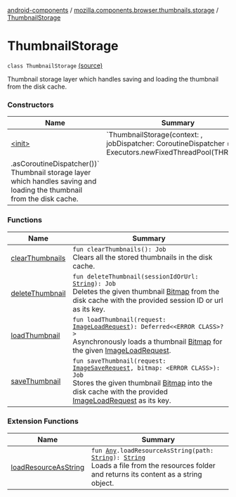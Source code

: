 [android-components](../../index.md) / [mozilla.components.browser.thumbnails.storage](../index.md) / [ThumbnailStorage](./index.md)

# ThumbnailStorage

`class ThumbnailStorage` [(source)](https://github.com/mozilla-mobile/android-components/blob/master/components/browser/thumbnails/src/main/java/mozilla/components/browser/thumbnails/storage/ThumbnailStorage.kt#L36)

Thumbnail storage layer which handles saving and loading the thumbnail from the disk cache.

### Constructors

| Name | Summary |
|---|---|
| [&lt;init&gt;](-init-.md) | `ThumbnailStorage(context: <ERROR CLASS>, jobDispatcher: CoroutineDispatcher = Executors.newFixedThreadPool(THREADS)
        .asCoroutineDispatcher())`<br>Thumbnail storage layer which handles saving and loading the thumbnail from the disk cache. |

### Functions

| Name | Summary |
|---|---|
| [clearThumbnails](clear-thumbnails.md) | `fun clearThumbnails(): Job`<br>Clears all the stored thumbnails in the disk cache. |
| [deleteThumbnail](delete-thumbnail.md) | `fun deleteThumbnail(sessionIdOrUrl: `[`String`](https://kotlinlang.org/api/latest/jvm/stdlib/kotlin/-string/index.html)`): Job`<br>Deletes the given thumbnail [Bitmap](#) from the disk cache with the provided session ID or url as its key. |
| [loadThumbnail](load-thumbnail.md) | `fun loadThumbnail(request: `[`ImageLoadRequest`](../../mozilla.components.support.images/-image-load-request/index.md)`): Deferred<<ERROR CLASS>?>`<br>Asynchronously loads a thumbnail [Bitmap](#) for the given [ImageLoadRequest](../../mozilla.components.support.images/-image-load-request/index.md). |
| [saveThumbnail](save-thumbnail.md) | `fun saveThumbnail(request: `[`ImageSaveRequest`](../../mozilla.components.support.images/-image-save-request.md)`, bitmap: <ERROR CLASS>): Job`<br>Stores the given thumbnail [Bitmap](#) into the disk cache with the provided [ImageLoadRequest](../../mozilla.components.support.images/-image-load-request/index.md) as its key. |

### Extension Functions

| Name | Summary |
|---|---|
| [loadResourceAsString](../../mozilla.components.support.test.file/kotlin.-any/load-resource-as-string.md) | `fun `[`Any`](https://kotlinlang.org/api/latest/jvm/stdlib/kotlin/-any/index.html)`.loadResourceAsString(path: `[`String`](https://kotlinlang.org/api/latest/jvm/stdlib/kotlin/-string/index.html)`): `[`String`](https://kotlinlang.org/api/latest/jvm/stdlib/kotlin/-string/index.html)<br>Loads a file from the resources folder and returns its content as a string object. |
